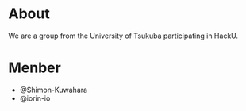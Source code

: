 # About
We are a group from the University of Tsukuba participating in HackU.

# Menber
- @Shimon-Kuwahara
- @iorin-io
